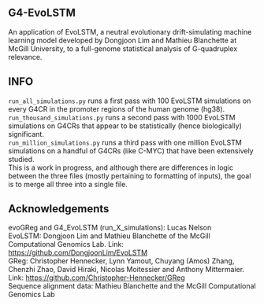 ## G4-EvoLSTM
An application of EvoLSTM, a neutral evolutionary drift-simulating machine learning model developed by Dongjoon Lim and Mathieu Blanchette at McGill University, to a full-genome statistical analysis of G-quadruplex relevance.  

## INFO
`run_all_simulations.py` runs a first pass with 100 EvoLSTM simulations on every G4CR in the promoter regions of the human genome (hg38).  
`run_thousand_simulations.py` runs a second pass with 1000 EvoLSTM simulations on G4CRs that appear to be statistically (hence biologically) significant.  
`run_million_simulations.py` runs a third pass with one million EvoLSTM simulations on a handful of G4CRs (like C-MYC) that have been extensively studied.  
This is a work in progress, and although there are differences in logic between the three files (mostly pertaining to formatting of inputs), the goal is to merge all three into a single file.  

## Acknowledgements
evoGReg and G4_EvoLSTM (run_X_simulations): Lucas Nelson  
EvoLSTM: Dongjoon Lim and Mathieu Blanchette of the McGill Computational Genomics Lab. Link: https://github.com/DongjoonLim/EvoLSTM  
GReg: Christopher Hennecker, Lynn Yamout, Chuyang (Amos) Zhang, Chenzhi Zhao, David Hiraki, Nicolas Moitessier and Anthony Mittermaier. Link: https://github.com/Christopher-Hennecker/GReg  
Sequence alignment data: Mathieu Blanchette and the McGill Computational Genomics Lab  
